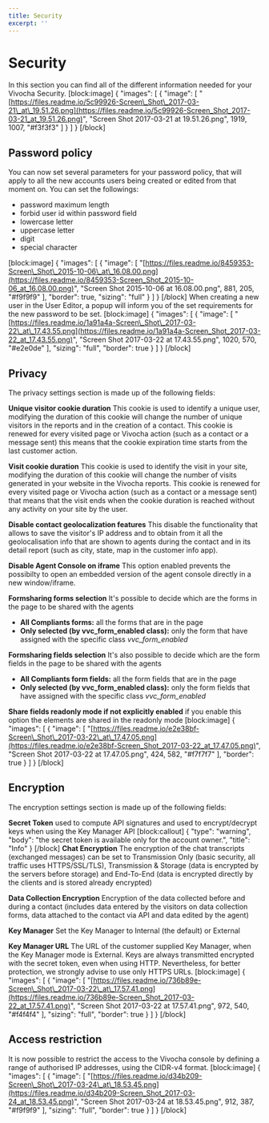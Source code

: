```yaml
---
title: Security
excerpt: ''
---
```


# Security

In this section you can find all of the different information needed for your Vivocha Security. \[block:image\] { "images": \[ { "image": \[ "[https://files.readme.io/5c99926-Screen\_Shot\_2017-03-21\_at\_19.51.26.png](https://files.readme.io/5c99926-Screen_Shot_2017-03-21_at_19.51.26.png)", "Screen Shot 2017-03-21 at 19.51.26.png", 1919, 1007, "\#f3f3f3" \] } \] } \[/block\]

## Password policy

You can now set several parameters for your password policy, that will apply to all the new accounts users being created or edited from that moment on. You can set the followings:

* password maximum length
* forbid user id within password field
* lowercase letter
* uppercase letter
* digit
* special character

\[block:image\] { "images": \[ { "image": \[ "[https://files.readme.io/8459353-Screen\_Shot\_2015-10-06\_at\_16.08.00.png](https://files.readme.io/8459353-Screen_Shot_2015-10-06_at_16.08.00.png)", "Screen Shot 2015-10-06 at 16.08.00.png", 881, 205, "\#f9f9f9" \], "border": true, "sizing": "full" } \] } \[/block\] When creating a new user in the User Editor, a popup will inform you of the set requirements for the new password to be set. \[block:image\] { "images": \[ { "image": \[ "[https://files.readme.io/1a91a4a-Screen\_Shot\_2017-03-22\_at\_17.43.55.png](https://files.readme.io/1a91a4a-Screen_Shot_2017-03-22_at_17.43.55.png)", "Screen Shot 2017-03-22 at 17.43.55.png", 1020, 570, "\#e2e0de" \], "sizing": "full", "border": true } \] } \[/block\]

## Privacy

The privacy settings section is made up of the following fields:

**Unique visitor cookie duration** This cookie is used to identify a unique user, modifying the duration of this cookie will change the number of unique visitors in the reports and in the creation of a contact. This cookie is renewed for every visited page or Vivocha action \(such as a contact or a message sent\) this means that the cookie expiration time starts from the last customer action.

**Visit cookie duration** This cookie is used to identify the visit in your site, modifying the duration of this cookie will change the number of visits generated in your website in the Vivocha reports. This cookie is renewed for every visited page or Vivocha action \(such as a contact or a message sent\) that means that the visit ends when the cookie duration is reached without any activity on your site by the user.

**Disable contact geolocalization features** This disable the functionality that allows to save the visitor's IP address and to obtain from it all the geolocalisation info that are shown to agents during the contact and in its detail report \(such as city, state, map in the customer info app\).

**Disable Agent Console on iframe** This option enabled prevents the possibilty to open an embedded version of the agent console directly in a new window/iframe.

**Formsharing forms selection** It's possible to decide which are the forms in the page to be shared with the agents

* **All Compliants forms:** all the forms that are in the page 
* **Only selected \(by vvc\_form\_enabled class\):** only the form that have assigned with the specific class _vvc\_form\_enabled_

**Formsharing fields selection** It's also possible to decide which are the form fields in the page to be shared with the agents

* **All Compliants form fields:** all the form fields that are in the page 
* **Only selected \(by vvc\_form\_enabled class\):** only the form fields that have assigned with the specific class _vvc\_form\_enabled_

**Share fields readonly mode if not explicitly enabled** if you enable this option the elements are shared in the readonly mode \[block:image\] { "images": \[ { "image": \[ "[https://files.readme.io/e2e38bf-Screen\_Shot\_2017-03-22\_at\_17.47.05.png](https://files.readme.io/e2e38bf-Screen_Shot_2017-03-22_at_17.47.05.png)", "Screen Shot 2017-03-22 at 17.47.05.png", 424, 582, "\#f7f7f7" \], "border": true } \] } \[/block\]

## Encryption

The encryption settings section is made up of the following fields:

**Secret Token** used to compute API signatures and used to encrypt/decrypt keys when using the Key Manager API \[block:callout\] { "type": "warning", "body": "the secret token is available only for the account owner.", "title": "Info" } \[/block\] **Chat Encryption** The encryption of the chat transcripts \(exchanged messages\) can be set to Transmission Only \(basic security, all traffic uses HTTPS/SSL/TLS\), Transmission & Storage \(data is encrypted by the servers before storage\) and End-To-End \(data is encrypted directly by the clients and is stored already encrypted\)

**Data Collection Encryption** Encryption of the data collected before and during a contact \(includes data entered by the visitors on data collection forms, data attached to the contact via API and data edited by the agent\)

**Key Manager** Set the Key Manager to Internal \(the default\) or External

**Key Manager URL** The URL of the customer supplied Key Manager, when the Key Manager mode is External. Keys are always transmitted encrypted with the secret token, even when using HTTP. Nevertheless, for better protection, we strongly advise to use only HTTPS URLs. \[block:image\] { "images": \[ { "image": \[ "[https://files.readme.io/736b89e-Screen\_Shot\_2017-03-22\_at\_17.57.41.png](https://files.readme.io/736b89e-Screen_Shot_2017-03-22_at_17.57.41.png)", "Screen Shot 2017-03-22 at 17.57.41.png", 972, 540, "\#f4f4f4" \], "sizing": "full", "border": true } \] } \[/block\]

## Access restriction

It is now possible to restrict the access to the Vivocha console by defining a range of authorised IP addresses, using the CIDR-v4 format. \[block:image\] { "images": \[ { "image": \[ "[https://files.readme.io/d34b209-Screen\_Shot\_2017-03-24\_at\_18.53.45.png](https://files.readme.io/d34b209-Screen_Shot_2017-03-24_at_18.53.45.png)", "Screen Shot 2017-03-24 at 18.53.45.png", 912, 387, "\#f9f9f9" \], "sizing": "full", "border": true } \] } \[/block\]

